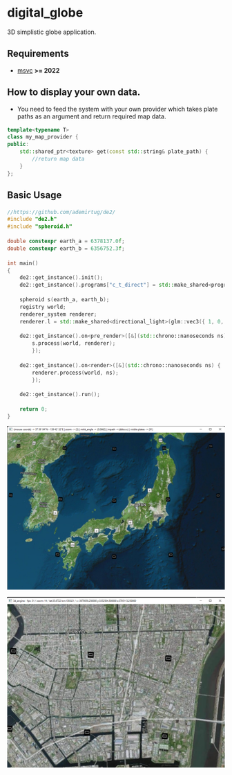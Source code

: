# digital_globe
3D simplistic globe application.

## Requirements
- [msvc](https://visualstudio.microsoft.com/) **>= 2022**

## How to display your own data.
- You need to feed the system with your own provider which takes plate paths as an argument and return required map data.
```cpp
template<typename T>
class my_map_provider {
public:
	std::shared_ptr<texture> get(const std::string& plate_path) {
		//return map data
	}
};
```

## Basic Usage

```cpp
//https://github.com/ademirtug/de2/
#include "de2.h"
#include "spheroid.h"

double constexpr earth_a = 6378137.0f;
double constexpr earth_b = 6356752.3f;

int main()
{
	de2::get_instance().init();
	de2::get_instance().programs["c_t_direct"] = std::make_shared<program>("c_t_direct", "shaders/c_t_direct.vert", "shaders/c_t_direct.frag");

	spheroid s(earth_a, earth_b);
	registry world;
	renderer_system renderer;
	renderer.l = std::make_shared<directional_light>(glm::vec3({ 1, 0, 0 }));

	de2::get_instance().on<pre_render>([&](std::chrono::nanoseconds ns) {
		s.process(world, renderer);
		});
	
	de2::get_instance().on<render>([&](std::chrono::nanoseconds ns) {
		renderer.process(world, ns);	
		});

	de2::get_instance().run();

	return 0;
}
```

![Screen Shot 1](s1.png?raw=true "screen shot 1")

![Screen Shot 2](s2.png?raw=true "screen shot 2")
